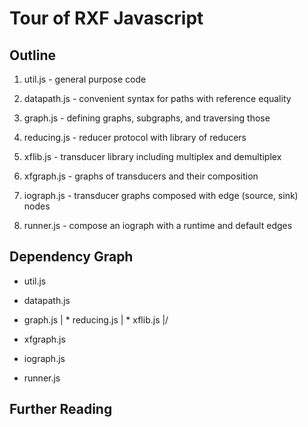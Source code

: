 # Tour of RXF Javascript

## Outline
1. util.js      - general purpose code

2. datapath.js   - convenient syntax for paths with reference equality
3. graph.js     - defining graphs, subgraphs, and traversing those

4. reducing.js  - reducer protocol with library of reducers
5. xflib.js     - transducer library including multiplex and demultiplex
6. xfgraph.js   - graphs of transducers and their composition
7. iograph.js   - transducer graphs composed with edge (source, sink) nodes
8. runner.js    - compose an iograph with a runtime and default edges

## Dependency Graph
* util.js

* datapath.js
* graph.js
| * reducing.js
| * xflib.js
|/
* xfgraph.js
* iograph.js
* runner.js

## Further Reading
